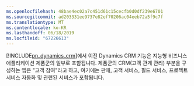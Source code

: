 ```yaml
---
ms.openlocfilehash: 48bae4ec02a7c451d61c15cecfb0d0df239e6701
ms.sourcegitcommit: ad203331ee9737e82ef70206ac04eeb72a5f9c7f
ms.translationtype: MT
ms.contentlocale: ko-KR
ms.lasthandoff: 06/18/2019
ms.locfileid: "67226613"
---
```

[!INCLUDE[pn_dynamics_crm](pn-dynamics-crm.md)]에서 이전 Dynamics CRM 기능은 지능형 비즈니스 애플리케이션 제품군의 일부로 포함됩니다. 제품군의 CRM(고객 관계 관리) 부분을 구성하는 앱은 "고객 참여"라고 하고, 여기에는 판매, 고객 서비스, 필드 서비스, 프로젝트 서비스 자동화 및 관련된 서비스가 포함됩니다.